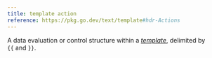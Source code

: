 ```yaml
---
title: template action
reference: https://pkg.go.dev/text/template#hdr-Actions
---
```


A data evaluation or control structure within a [_template_](g), delimited by `{{`&nbsp;and&nbsp;`}}`.
